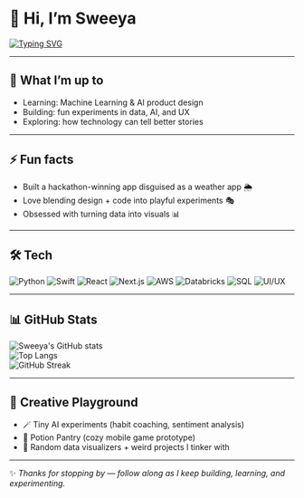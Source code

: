 # 🌌 Hi, I’m Sweeya  

[![Typing SVG](https://readme-typing-svg.herokuapp.com?size=24&color=91DDFF&lines=AI+Builder;Product+Strategist;Creative+Technologist;Always+Learning)](https://git.io/typing-svg)

---

## 🌱 What I’m up to
- Learning: Machine Learning & AI product design  
- Building: fun experiments in data, AI, and UX  
- Exploring: how technology can tell better stories  

---

## ⚡ Fun facts
- Built a hackathon-winning app disguised as a weather app 🌦️  
- Love blending design + code into playful experiments 🎭  
- Obsessed with turning data into visuals 📊  

---

## 🛠 Tech
![Python](https://img.shields.io/badge/-Python-3776AB?logo=python&logoColor=white)
![Swift](https://img.shields.io/badge/-Swift-FA7343?logo=swift&logoColor=white)
![React](https://img.shields.io/badge/-React-61DAFB?logo=react&logoColor=black)
![Next.js](https://img.shields.io/badge/-Next.js-000000?logo=nextdotjs&logoColor=white)
![AWS](https://img.shields.io/badge/-AWS-FF9900?logo=amazon-aws&logoColor=white)
![Databricks](https://img.shields.io/badge/-Databricks-EF3E2D?logo=databricks&logoColor=white)
![SQL](https://img.shields.io/badge/-SQL-4479A1?logo=mysql&logoColor=white)
![UI/UX](https://img.shields.io/badge/-UI%2FUX-FF69B4?logo=figma&logoColor=white)

---

## 📊 GitHub Stats
![Sweeya's GitHub stats](https://github-readme-stats.vercel.app/api?username=sweeyya&show_icons=true&theme=tokyonight)  
![Top Langs](https://github-readme-stats.vercel.app/api/top-langs/?username=sweeyya&layout=compact&theme=tokyonight)  
![GitHub Streak](https://streak-stats.demolab.com?user=sweeyya&theme=tokyonight&hide_border=true)

---

## 🎨 Creative Playground
- 🪄 Tiny AI experiments (habit coaching, sentiment analysis)  
- 🌲 Potion Pantry (cozy mobile game prototype)  
- 🔮 Random data visualizers + weird projects I tinker with  

---

✨ *Thanks for stopping by — follow along as I keep building, learning, and experimenting.*

